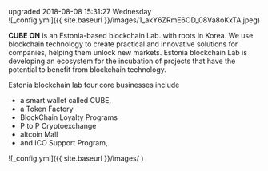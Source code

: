 
upgraded 2018-08-08 15:31:27 Wednesday  
![_config.yml]({{ site.baseurl }}/images/1_akY6ZRmE6OD_08Va8oKxTA.jpeg)

**CUBE ON** is an Estonia-based blockchain Lab. 
with roots in Korea. We use blockchain technology to create practical and innovative solutions for companies, helping them unlock new markets. Estonia blockchain Lab is developing an ecosystem for the incubation of projects that have the potential to benefit from blockchain technology.

Estonia blockchain lab four core businesses include

- a smart wallet called CUBE,
- a Token Factory
- BlockChain Loyalty Programs
- P to P Cryptoexchange
- altcoin Mall
- and ICO Support Program,



![_config.yml]({{ site.baseurl }}/images/  )

